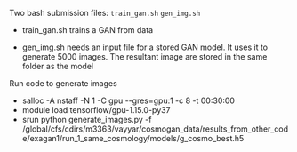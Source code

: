 



Two bash submission files: `train_gan.sh` `gen_img.sh`

- train_gan.sh trains a GAN from data

- gen_img.sh needs an input file for a stored GAN model. It uses it to generate 5000 images. The resultant image are stored in the same folder as the model

Run code to generate images
- salloc -A nstaff -N 1 -C gpu --gres=gpu:1 -c 8 -t 00:30:00
- module load tensorflow/gpu-1.15.0-py37
- srun python generate_images.py -f /global/cfs/cdirs/m3363/vayyar/cosmogan_data/results_from_other_code/exagan1/run_1_same_cosmology/models/g_cosmo_best.h5
